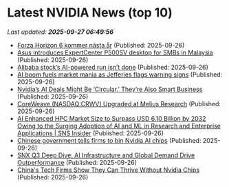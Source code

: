 # Latest NVIDIA News (top 10)
_Last updated: **2025-09-27 06:49:56**_

- [Forza Horizon 6 kommer nästa år](https://feber.se/spel/forza-horizon-6-kommer-nasta-ar/483767/) (Published: 2025-09-26)
- [Asus introduces ExpertCenter P500SV desktop for SMBs in Malaysia](https://soyacincau.com/2025/09/26/asus-introduces-expertcenter-p500sv-desktop-for-smbs-in-malaysia/) (Published: 2025-09-26)
- [Alibaba stock’s AI-powered run isn’t done](https://www.livemint.com/companies/alibaba-stock-s-ai-powered-run-isn-t-done-11758862823323.html) (Published: 2025-09-26)
- [AI boom fuels market mania as Jefferies flags warning signs](https://economictimes.indiatimes.com/tech/artificial-intelligence/ai-boom-fuels-market-mania-as-jefferies-flags-warning-signs/articleshow/124148843.cms) (Published: 2025-09-26)
- [Nvidia’s AI Deals Might Be ‘Circular.’ They’re Also Smart Business](https://biztoc.com/x/8e991f877f9be587) (Published: 2025-09-26)
- [CoreWeave (NASDAQ:CRWV) Upgraded at Melius Research](https://www.etfdailynews.com/2025/09/26/coreweave-nasdaqcrwv-upgraded-at-melius-research/) (Published: 2025-09-26)
- [AI Enhanced HPC Market Size to Surpass USD 6.10 Billion by 2032 Owing to the Surging Adoption of AI and ML in Research and Enterprise Applications | SNS Insider](https://www.globenewswire.com/news-release/2025/09/26/3156829/0/en/AI-Enhanced-HPC-Market-Size-to-Surpass-USD-6-10-Billion-by-2032-Owing-to-the-Surging-Adoption-of-AI-and-ML-in-Research-and-Enterprise-Applications-SNS-Insider.html) (Published: 2025-09-26)
- [Chinese government tells firms to bin Nvidia AI chips](https://www.madshrimps.be/news/chinese-government-tells-firms-to-bin-nvidia-ai-chips/) (Published: 2025-09-26)
- [SNX Q3 Deep Dive: AI Infrastructure and Global Demand Drive Outperformance](https://finance.yahoo.com/news/snx-q3-deep-dive-ai-053044792.html) (Published: 2025-09-26)
- [China's Tech Firms Show They Can Thrive Without Nvidia Chips](https://biztoc.com/x/8db6d5d04266623b) (Published: 2025-09-26)

